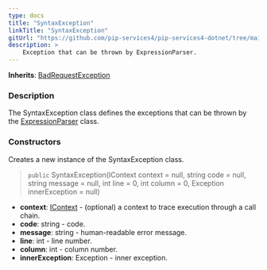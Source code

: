 ```yaml
---
type: docs
title: "SyntaxException"
linkTitle: "SyntaxException"
gitUrl: "https://github.com/pip-services4/pip-services4-dotnet/tree/main/pip-services4-expressions-dotnet"
description: > 
    Exception that can be thrown by ExpressionParser.
---
```


**Inherits**: [BadRequestException](../../../commons/errors/bad_request_exception)

### Description

The SyntaxException class defines the exceptions that can be thrown by the [ExpressionParser](../parsers/expression_parser) class.

### Constructors
Creates a new instance of the SyntaxException class.

> `public` SyntaxException(IContext context = null, string code = null, string message = null, int line = 0, int column = 0, Exception innerException = null)

- **context**: [IContext](../../../components/context/icontext) - (optional) a context to trace execution through a call chain.
- **code**: string - code.
- **message**: string - human-readable error message.
- **line**: int - line number.
- **column**: int - column number.
- **innerException**: Exception - inner exception.
